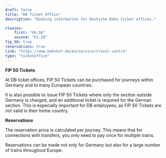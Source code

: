 ```yaml
---
draft: false
title: "DB Ticket Office"
description: "Booking information for Deutsche Bahn ticket offices."

classes:
    first: "€6.50"
    second: "€5.20"
fip_50: true
reservations: true
link: "https://www.bahnhof.de/en/service/travel-centre"
type: "ticketoffice"
---
```


**FIP 50 Tickets**

At DB ticket offices, FIP 50 Tickets can be purchased for journeys within Germany and to many European countries.

It is also possible to issue FIP 50 Tickets where only the section outside Germany is charged, and an additional ticket is required for the German section. This is especially important for DB employees, as FIP 50 Tickets are not valid in their home country.

**Reservations**

The reservation price is calculated per journey. This means that for connections with transfers, you only need to pay once for multiple trains.

Reservations can be made not only for Germany but also for a large number of trains throughout Europe.
